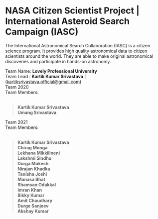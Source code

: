# NASA Citizen Scientist Project | International Asteroid Search Campaign (IASC)

The International Astronomical Search Collaboration (IASC) is a citizen science program. It provides high quality astronomical data to citizen scientists around the world. They are able to make original astronomical discoveries and participate in hands-on astronomy.<br>

Team Name: **Lovely Professional University**<br>
Team Lead  : **Kartik Kumar Srivastava** | (kartiksrivastava.official@gmail.com) <br>
Team 2020 <br>
Team Members: <br> <br>
>**Kartik Kumar Srivastava**<br>
>**Umang Srivastava** <br> 

Team 2021 <br>
Team Members: <br> <br>

>**Kartik Kumar Srivastava<br>
>Chirag Monga<br>
>Lekhana Mikkilineni<br>
>Lakshmi Sindhu<br>
>Durga Mukesh<br>
>Nirajan Khadka<br>
>Tanisha Joshi<br>
>Manasa Bhat<br>
>Shamsan Odakkal<br>
>Imran Khan<br>
>Bikky Kumar<br>
>Amit Chaudhary<br>
>Durge Sanjeev<br>
>Akshay Kumar**<br>

